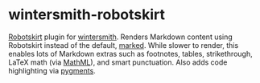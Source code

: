 # wintersmith-robotskirt

[Robotskirt](https://github.com/benmills/robotskirt) plugin for 
[wintersmith](https://github.com/jnordberg/wintersmith). Renders Markdown 
content using Robotskirt instead of the default, 
[marked](https://github.com/chjj/marked). While slower to render, this enables 
lots of Markdown extras such as footnotes, tables, strikethrough, LaTeX math 
(via [MathML](http://www.mathjax.com)), and smart punctuation. Also adds
code highlighting via [pygments](https://github.com/pksunkara/pygments.js).


